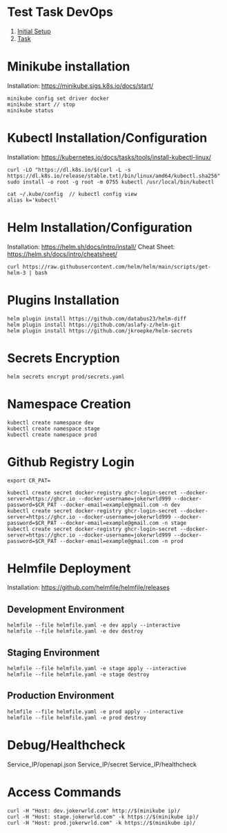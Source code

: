 # Test Task DevOps

1. [Initial Setup](docs/project_install.md)
2. [Task](docs/assignment.md)

# Minikube installation
Installation: https://minikube.sigs.k8s.io/docs/start/
```
minikube config set driver docker
minikube start // stop
minikube status
```

# Kubectl Installation/Configuration
Installation: https://kubernetes.io/docs/tasks/tools/install-kubectl-linux/

```
curl -LO "https://dl.k8s.io/$(curl -L -s https://dl.k8s.io/release/stable.txt)/bin/linux/amd64/kubectl.sha256"
sudo install -o root -g root -m 0755 kubectl /usr/local/bin/kubectl

cat ~/.kube/config  // kubectl config view
alias k='kubectl'
```

# Helm Installation/Configuration
Installation: https://helm.sh/docs/intro/install/
Cheat Sheet: https://helm.sh/docs/intro/cheatsheet/

```
curl https://raw.githubusercontent.com/helm/helm/main/scripts/get-helm-3 | bash
```

# Plugins Installation
```
helm plugin install https://github.com/databus23/helm-diff
helm plugin install https://github.com/aslafy-z/helm-git
helm plugin install https://github.com/jkroepke/helm-secrets
```

# Secrets Encryption
```
helm secrets encrypt prod/secrets.yaml
```
# Namespace Creation
```
kubectl create namespace dev
kubectl create namespace stage
kubectl create namespace prod
```

# Github Registry Login
```
export CR_PAT=

kubectl create secret docker-registry ghcr-login-secret --docker-server=https://ghcr.io --docker-username=jokerwrld999 --docker-password=$CR_PAT --docker-email=example@gmail.com -n dev
kubectl create secret docker-registry ghcr-login-secret --docker-server=https://ghcr.io --docker-username=jokerwrld999 --docker-password=$CR_PAT --docker-email=example@gmail.com -n stage
kubectl create secret docker-registry ghcr-login-secret --docker-server=https://ghcr.io --docker-username=jokerwrld999 --docker-password=$CR_PAT --docker-email=example@gmail.com -n prod
```

# Helmfile Deployment
Installation: https://github.com/helmfile/helmfile/releases

## Development Environment
```
helmfile --file helmfile.yaml -e dev apply --interactive
helmfile --file helmfile.yaml -e dev destroy
```

## Staging Environment
```
helmfile --file helmfile.yaml -e stage apply --interactive
helmfile --file helmfile.yaml -e stage destroy
```

## Production Environment
```
helmfile --file helmfile.yaml -e prod apply --interactive
helmfile --file helmfile.yaml -e prod destroy
```

# Debug/Healthcheck
Service_IP/openapi.json
Service_IP/secret
Service_IP/healthcheck

# Access Commands
```
curl -H "Host: dev.jokerwrld.com" http://$(minikube ip)/
curl -H "Host: stage.jokerwrld.com" -k https://$(minikube ip)/
curl -H "Host: prod.jokerwrld.com" -k https://$(minikube ip)/
```
